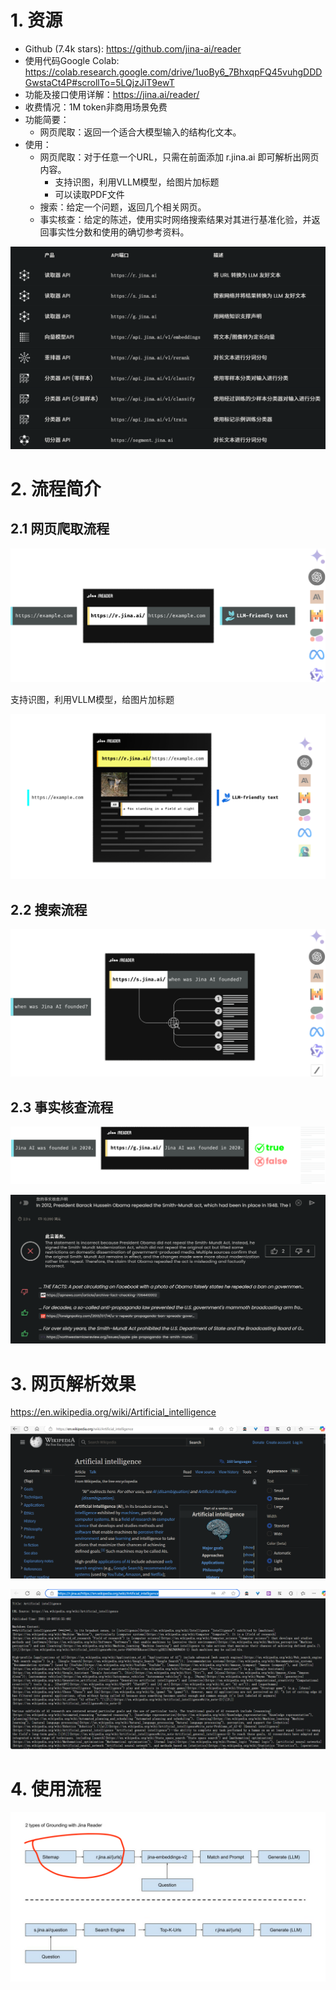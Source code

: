 # 1. 资源

- Github (7.4k stars): https://github.com/jina-ai/reader
- 使用代码Google Colab: https://colab.research.google.com/drive/1uoBy6_7BhxqpFQ45vuhgDDDGwstaCt4P#scrollTo=5LQjzJiT9ewT
- 功能及接口使用详解：https://jina.ai/reader/
- 收费情况：1M token非商用场景免费
- 功能简要：
  - 网页爬取：返回一个适合大模型输入的结构化文本。
- 使用：
  - 网页爬取：对于任意一个URL，只需在前面添加 r.jina.ai 即可解析出网页内容。
    - 支持识图，利用VLLM模型，给图片加标题
    - 可以读取PDF文件
  - 搜索：给定一个问题，返回几个相关网页。
  - 事实核查：给定的陈述，使用实时网络搜索结果对其进行基准化验，并返回事实性分数和使用的确切参考资料。

![](.01_简介_images/接口.png)

# 2. 流程简介

## 2.1 网页爬取流程

![](.01_简介_images/爬取流程.png)

支持识图，利用VLLM模型，给图片加标题

![](.01_简介_images/识图.png)

## 2.2 搜索流程

![](.01_简介_images/搜索流程.png)

## 2.3 事实核查流程

![](.01_简介_images/事实核查.png)

![](.01_简介_images/事实核查2.png)

# 3. 网页解析效果

https://en.wikipedia.org/wiki/Artificial_intelligence

![](.01_简介_images/原文.png)

![](.01_简介_images/解析效果.png)

# 4. 使用流程

![](.01_简介_images/使用流程.png)
